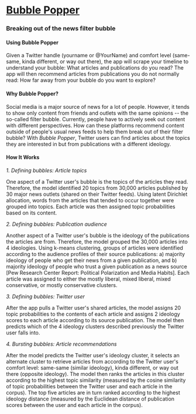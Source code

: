# <a href="www.melissaellamil.com">Bubble Popper</a>
### Breaking out of the news filter bubble

#### Using Bubble Popper

Given a Twitter handle (yourname or @YourName) and comfort level (same-same, kinda different, or way out there), the app will scrape your timeline to understand your bubble: What articles and publications do you read? The app will then recommend articles from publications you do not normally read: How far away from your bubble do you want to explore?

#### Why Bubble Popper?

Social media is a major source of news for a lot of people. However, it tends to show only content from friends and outlets with the same opinions -- the so-called filter bubble. Currently, people have to actively seek out content with different perspectives. How can these platforms recommend content outside of people's usual news feeds to help them break out of their filter bubble? With *Bubble Popper*, Twitter users can find articles about the topics they are interested in but from publications with a different ideology.

#### How It Works

*1. Defining bubbles: Article topics*

One aspect of a Twitter user's bubble is the topics of the articles they read. Therefore, the model identified 20 topics from 30,000 articles published by 30 major news outlets (shared on their Twitter feeds). Using latent Dirichlet allocation, words from the articles that tended to occur together were grouped into topics. Each article was then assigned topic probabilities based on its content.

*2. Defining bubbles: Publication audience*

Another aspect of a Twitter user's bubble is the ideology of the publications the articles are from. Therefore, the model grouped the 30,000 articles into 4 ideologies. Using k-means clustering, groups of articles were identified according to the audience profiles of their source publications: a) majority ideology of people who get their news from a given publication, and b) majority ideology of people who trust a given publication as a news source [Pew Research Center Report: Political Polarization and Media Habits]. Each article was assigned to either the mostly liberal, mixed liberal, mixed conservative, or mostly conservative clusters.

*3. Defining bubbles: Twitter user*

After the app pulls a Twitter user's shared articles, the model assigns 20 topic probabilities to the contents of each article and assigns 2 ideology scores to each article according to its source publication. The model then predicts which of the 4 ideology clusters described previously the Twitter user falls into.

*4. Bursting bubbles: Article recommendations*

After the model predicts the Twitter user's ideology cluster, it selects an alternate cluster to retrieve articles from according to the Twitter user's comfort level: same-same (similar ideology), kinda different, or way out there (opposite ideology). The model then ranks the articles in this cluster according to the highest topic similarity (measured by the cosine similarity of topic probabilities between the Twitter user and each article in the corpus). The top five articles are in turn ranked according to the highest ideology distance (measured by the Euclidean distance of publication scores between the user and each article in the corpus).
